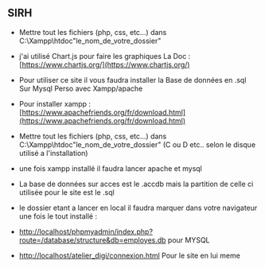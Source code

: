 ## SIRH

 - Mettre tout les fichiers (php, css, etc...) dans C:\Xampp\htdoc\"le_nom_de_votre_dossier"

 - j'ai utilisé Chart.js pour faire les graphiques La Doc : [https://www.chartjs.org/](https://www.chartjs.org/)

 - Pour utiliser ce site il vous faudra installer la Base de données en .sql Sur Mysql Perso avec Xampp/apache
 
 - Pour installer xampp : [https://www.apachefriends.org/fr/download.html](https://www.apachefriends.org/fr/download.html)

 - Mettre tout les fichiers (php, css, etc...) dans C:\Xampp\htdoc\"le_nom_de_votre_dossier" (C ou D etc.. selon le disque utilisé a l'installation) 
   
 - une fois xampp installé il faudra lancer apache et mysql 

 - La base de données sur acces est le .accdb mais la partition de celle ci utilisée pour le site est le .sql

 - le dossier etant a lancer en local il faudra marquer dans votre navigateur une fois le tout installé :
 - [http://localhost/phpmyadmin/index.php?route=/database/structure&db=employes.db](http://localhost/phpmyadmin/index.php?route=/database/structure&db=employes.db) pour MYSQL
 - [http://localhost/atelier_digi/connexion.html](http://localhost/atelier_digi/connexion.html) Pour le site en lui meme 



